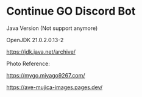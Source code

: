 <h1>Continue GO Discord Bot</h1>

Java Version (Not support anymore)

OpenJDK 21.0.2.0.13-2

https://jdk.java.net/archive/

Photo Reference:

https://mygo.miyago9267.com/

https://ave-mujica-images.pages.dev/
